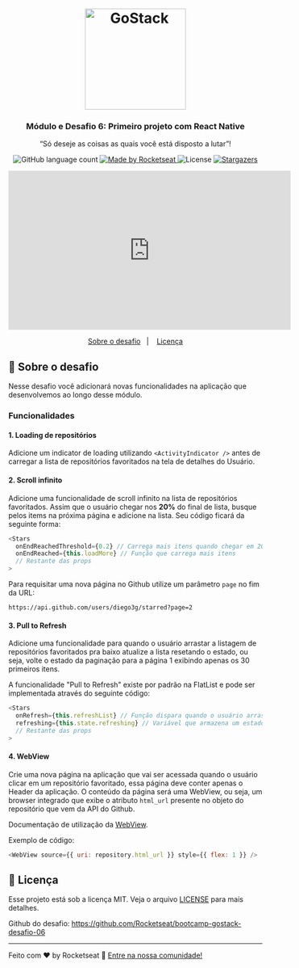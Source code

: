 <h1 align="center">
    <img alt="GoStack" src="https://rocketseat-cdn.s3-sa-east-1.amazonaws.com/bootcamp-header.png" width="200px" />
</h1>

<h3 align="center">
  Módulo e Desafio 6: Primeiro projeto com React Native
</h3>

<p align="center">“Só deseje as coisas as quais você está disposto a lutar”!</p>

<p align="center">
  <img alt="GitHub language count" src="https://img.shields.io/github/languages/count/rocketseat/bootcamp-gostack-desafio-06?color=%2304D361">

  <a href="https://rocketseat.com.br">
    <img alt="Made by Rocketseat" src="https://img.shields.io/badge/made%20by-Rocketseat-%2304D361">
  </a>

  <img alt="License" src="https://img.shields.io/badge/license-MIT-%2304D361">

  <a href="https://github.com/Rocketseat/bootcamp-gostack-desafio-06/stargazers">
    <img alt="Stargazers" src="https://img.shields.io/github/stars/rocketseat/bootcamp-gostack-desafio-06?style=social">
  </a>
</p>

<iframe width="560" height="315" src="https://www.youtube.com/embed/HV8Nj7bMcW4" frameborder="0" allow="accelerometer; autoplay; encrypted-media; gyroscope; picture-in-picture" allowfullscreen></iframe>

<p align="center">
  <a href="#rocket-sobre-o-desafio">Sobre o desafio</a>&nbsp;&nbsp;&nbsp;|&nbsp;&nbsp;&nbsp;
  <a href="#memo-licença">Licença</a>
</p>

## :rocket: Sobre o desafio

Nesse desafio você adicionará novas funcionalidades na aplicação que desenvolvemos ao longo desse módulo.

### Funcionalidades

#### 1. Loading de repositórios

Adicione um indicator de loading utilizando `<ActivityIndicator />` antes de carregar a lista de repositórios favoritados na tela de detalhes do Usuário.

#### 2. Scroll infinito

Adicione uma funcionalidade de scroll infinito na lista de repositórios favoritados. Assim que o usuário chegar nos **20%** do final de lista, busque pelos items na próxima página e adicione na lista. Seu código ficará da seguinte forma:

```js
<Stars
  onEndReachedThreshold={0.2} // Carrega mais itens quando chegar em 20% do fim
  onEndReached={this.loadMore} // Função que carrega mais itens
  // Restante das props
>
```

Para requisitar uma nova página no Github utilize um parâmetro `page` no fim da URL:

```
https://api.github.com/users/diego3g/starred?page=2
```

#### 3. Pull to Refresh

Adicione uma funcionalidade para quando o usuário arrastar a listagem de repositórios favoritados pra baixo atualize a lista resetando o estado, ou seja, volte o estado da paginação para a página 1 exibindo apenas os 30 primeiros itens.

A funcionalidade "Pull to Refresh" existe por padrão na FlatList e pode ser implementada através do seguinte código:

```js
<Stars
  onRefresh={this.refreshList} // Função dispara quando o usuário arrasta a lista pra baixo
  refreshing={this.state.refreshing} // Variável que armazena um estado true/false que representa se a lista está atualizando
  // Restante das props
>
```

#### 4. WebView

Crie uma nova página na aplicação que vai ser acessada quando o usuário clicar em um repositório favoritado, essa página deve conter apenas o Header da aplicação. O conteúdo da página será uma WebView, ou seja, um browser integrado que exibe o atributo `html_url` presente no objeto do repositório que vem da API do Github.

Documentação de utilização da [WebView](https://github.com/react-native-community/react-native-webview/blob/master/docs/Getting-Started.md).

Exemplo de código:

```js
<WebView source={{ uri: repository.html_url }} style={{ flex: 1 }} />
```


## :memo: Licença

Esse projeto está sob a licença MIT. Veja o arquivo [LICENSE](https://github.com/Rocketseat/bootcamp-gostack-desafio-06/blob/master/LICENSE.md) para mais detalhes.

Github do desafio: https://github.com/Rocketseat/bootcamp-gostack-desafio-06

---

Feito com ♥ by Rocketseat :wave: [Entre na nossa comunidade!](https://discordapp.com/invite/gCRAFhc)
